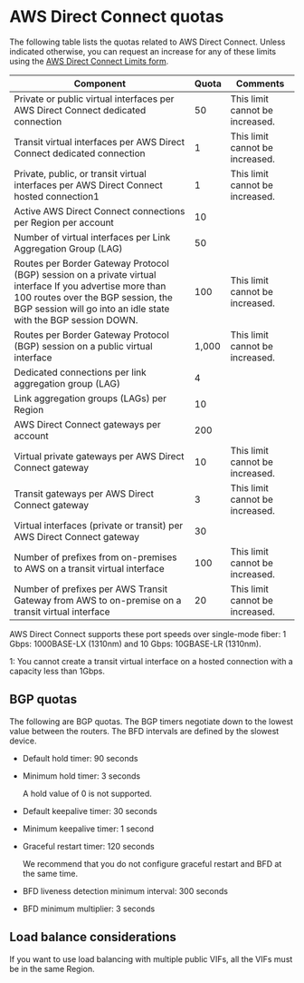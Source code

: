 # AWS Direct Connect quotas<a name="limits"></a>

The following table lists the quotas related to AWS Direct Connect\. Unless indicated otherwise, you can request an increase for any of these limits using the [AWS Direct Connect Limits form](https://console.aws.amazon.com/support/home#/case/create?issueType=service-limit-increase&limitType=service-code-direct-connect)\.


| Component | Quota | Comments | 
| --- | --- | --- | 
|  Private or public virtual interfaces per AWS Direct Connect dedicated connection  |  50  |  This limit cannot be increased\.  | 
| Transit virtual interfaces per AWS Direct Connect dedicated connection |  1  | This limit cannot be increased\. | 
| Private, public, or transit virtual interfaces per AWS Direct Connect hosted connection1 | 1 | This limit cannot be increased\. | 
|  Active AWS Direct Connect connections per Region per account  | 10 |  | 
| Number of virtual interfaces per Link Aggregation Group \(LAG\) | 50 |  | 
|  Routes per Border Gateway Protocol \(BGP\) session on a private virtual interface If you advertise more than 100 routes over the BGP session, the BGP session will go into an idle state with the BGP session DOWN\.  |  100  |  This limit cannot be increased\.  | 
|  Routes per Border Gateway Protocol \(BGP\) session on a public virtual interface  |  1,000  |  This limit cannot be increased\.  | 
|  Dedicated connections per link aggregation group \(LAG\)  | 4 |  | 
|  Link aggregation groups \(LAGs\) per Region  |  10  |  | 
|  AWS Direct Connect gateways per account  |  200  |  | 
|  Virtual private gateways per AWS Direct Connect gateway  |  10  |  This limit cannot be increased\.  | 
| Transit gateways per AWS Direct Connect gateway | 3 | This limit cannot be increased\. | 
|  Virtual interfaces \(private or transit\) per AWS Direct Connect gateway  |  30  |  | 
| Number of prefixes from on\-premises to AWS on a transit virtual interface | 100 | This limit cannot be increased\. | 
| Number of prefixes per AWS Transit Gateway from AWS to on\-premise on a transit virtual interface | 20 | This limit cannot be increased\. | 

AWS Direct Connect supports these port speeds over single\-mode fiber: 1 Gbps: 1000BASE\-LX \(1310nm\) and 10 Gbps: 10GBASE\-LR \(1310nm\)\.

1: You cannot create a transit virtual interface on a hosted connection with a capacity less than 1Gbps\.

## BGP quotas<a name="bgp-quotas"></a>

The following are BGP quotas\. The BGP timers negotiate down to the lowest value between the routers\. The BFD intervals are defined by the slowest device\.
+ Default hold timer: 90 seconds
+ Minimum hold timer: 3 seconds

  A hold value of 0 is not supported\.
+ Default keepalive timer: 30 seconds
+ Minimum keepalive timer: 1 second
+ Graceful restart timer: 120 seconds

  We recommend that you do not configure graceful restart and BFD at the same time\.
+ BFD liveness detection minimum interval: 300 seconds
+ BFD minimum multiplier: 3 seconds

## Load balance considerations<a name="load-balance-considerations"></a>

If you want to use load balancing with multiple public VIFs, all the VIFs must be in the same Region\.